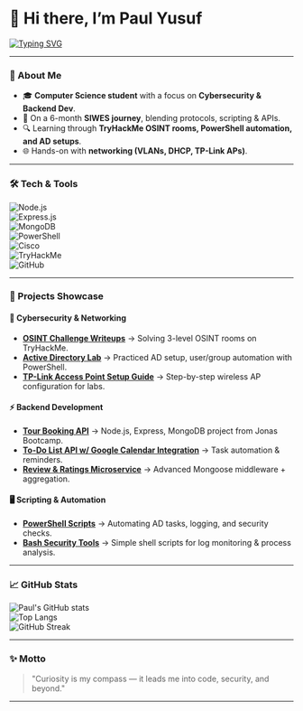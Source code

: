 # 👋 Hi there, I’m Paul Yusuf  

[![Typing SVG](https://readme-typing-svg.herokuapp.com?font=Fira+Code&pause=1000&color=36BCF7&width=435&lines=Cybersecurity+Explorer+🔐;Backend+Developer+⚡;PowerShell+Automation+🖥️;Always+Curious+%F0%9F%94%8D)](https://git.io/typing-svg)

---

### 🌱 About Me
- 🎓 **Computer Science student** with a focus on **Cybersecurity & Backend Dev**.  
- 🚀 On a 6-month **SIWES journey**, blending protocols, scripting & APIs.  
- 🔍 Learning through **TryHackMe OSINT rooms, PowerShell automation, and AD setups**.  
- 🌐 Hands-on with **networking (VLANs, DHCP, TP-Link APs)**.  

---

### 🛠️ Tech & Tools  
![Node.js](https://img.shields.io/badge/Node.js-43853D?style=for-the-badge&logo=node.js&logoColor=white)  
![Express.js](https://img.shields.io/badge/Express.js-000000?style=for-the-badge&logo=express&logoColor=white)  
![MongoDB](https://img.shields.io/badge/MongoDB-4EA94B?style=for-the-badge&logo=mongodb&logoColor=white)  
![PowerShell](https://img.shields.io/badge/PowerShell-5391FE?style=for-the-badge&logo=powershell&logoColor=white)  
![Cisco](https://img.shields.io/badge/Cisco-1BA0D7?style=for-the-badge&logo=cisco&logoColor=white)  
![TryHackMe](https://img.shields.io/badge/TryHackMe-212C42?style=for-the-badge&logo=tryhackme&logoColor=red)  
![GitHub](https://img.shields.io/badge/GitHub-181717?style=for-the-badge&logo=github&logoColor=white)  

---

### 📌 Projects Showcase  

#### 🔐 Cybersecurity & Networking
- [**OSINT Challenge Writeups**](#) → Solving 3-level OSINT rooms on TryHackMe.  
- [**Active Directory Lab**](#) → Practiced AD setup, user/group automation with PowerShell.  
- [**TP-Link Access Point Setup Guide**](#) → Step-by-step wireless AP configuration for labs.  

#### ⚡ Backend Development
- [**Tour Booking API**](#) → Node.js, Express, MongoDB project from Jonas Bootcamp.  
- [**To-Do List API w/ Google Calendar Integration**](#) → Task automation & reminders.  
- [**Review & Ratings Microservice**](#) → Advanced Mongoose middleware + aggregation.  

#### 🖥️ Scripting & Automation
- [**PowerShell Scripts**](#) → Automating AD tasks, logging, and security checks.  
- [**Bash Security Tools**](#) → Simple shell scripts for log monitoring & process analysis.  

---

### 📈 GitHub Stats
![Paul's GitHub stats](https://github-readme-stats.vercel.app/api?username=paul-yusuf&show_icons=true&theme=radical)  
![Top Langs](https://github-readme-stats.vercel.app/api/top-langs/?username=paul-yusuf&layout=compact&theme=radical)  
![GitHub Streak](https://github-readme-streak-stats.herokuapp.com/?user=paul-yusuf&theme=radical)  

---

### ✨ Motto
> "Curiosity is my compass — it leads me into code, security, and beyond."  

---
